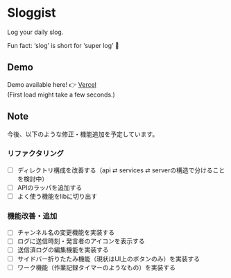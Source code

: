 # Sloggist

Log your daily slog.  

Fun fact: ‘slog’ is short for ‘super log’ :slightly_smiling_face:  

## Demo

Demo available here! :point_right: [Vercel](https://sloggist.vercel.app/)  
(First load might take a few seconds.)

## Note

今後、以下のような修正・機能追加を予定しています。

### リファクタリング
- [ ] ディレクトリ構成を改善する（api ⇄ services ⇄ serverの構造で分けることを検討中）
- [ ] APIのラッパを追加する
- [ ] よく使う機能をlibに切り出す

### 機能改善・追加
- [ ] チャンネル名の変更機能を実装する
- [ ] ログに送信時刻・発言者のアイコンを表示する
- [ ] 送信済ログの編集機能を実装する
- [ ] サイドバー折りたたみ機能（現状はUI上のボタンのみ）を実装する
- [ ] ワーク機能（作業記録タイマーのようなもの）を実装する
